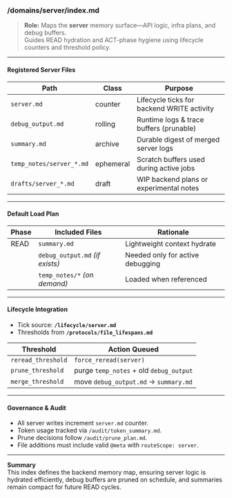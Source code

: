 <!-- @meta {
  "fileType": "structural",
  "subtype": "domainIndex",
  "purpose": "Manifest for the server domain. Lists backend memory files and defines load / hygiene behaviour.",
  "editPolicy": "appendOrReplace",
  "routeScope": "server"
} -->

### /domains/server/index.md

> **Role:** Maps the **server** memory surface—API logic, infra plans, and debug buffers.  
> Guides READ hydration and ACT-phase hygiene using lifecycle counters and threshold policy.

---

#### Registered Server Files

| Path                          | Class      | Purpose                                          |
|-------------------------------|----------- |--------------------------------------------------|
| `server.md`                   | counter    | Lifecycle ticks for backend WRITE activity       |
| `debug_output.md`             | rolling    | Runtime logs & trace buffers (prunable)          |
| `summary.md`                  | archive    | Durable digest of merged server logs             |
| `temp_notes/server_*.md`      | ephemeral  | Scratch buffers used during active jobs          |
| `drafts/server_*.md`          | draft      | WIP backend plans or experimental notes          |

---

#### Default Load Plan

| Phase | Included Files                      | Rationale                        |
|-------|-------------------------------------|----------------------------------|
| READ  | `summary.md`                        | Lightweight context hydrate      |
|       | `debug_output.md` *(if exists)*     | Needed only for active debugging |
|       | `temp_notes/*` *(on demand)*        | Loaded when referenced           |

---

#### Lifecycle Integration

* Tick source: **`/lifecycle/server.md`**  
* Thresholds from **`/protocols/file_lifespans.md`**

| Threshold        | Action Queued                          |
|------------------|----------------------------------------|
| `reread_threshold` | `force_reread(server)`                |
| `prune_threshold`  | purge `temp_notes` + old `debug_output` |
| `merge_threshold`  | move `debug_output.md` → `summary.md` |

---

#### Governance & Audit

* All server writes increment `server.md` counter.  
* Token usage tracked via `/audit/token_summary.md`.  
* Prune decisions follow `/audit/prune_plan.md`.  
* File additions must include valid `@meta` with `routeScope: server`.

---

**Summary**  
This index defines the backend memory map, ensuring server logic is hydrated efficiently, debug buffers are pruned on schedule, and summaries remain compact for future READ cycles.
